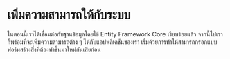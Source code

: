 # เพิ่มความสามารถให้กับระบบ
ในตอนนี้เราได้เชื่อมต่อกับฐานข้อมูลโดยใช้ Entity Framework Core เรียบร้อยแล้ว จากนี้ไปเราก็พร้อมที่จะเพิ่มความสามารถต่าง ๆ ให้กับแอปพลิเคชันของเรา เริ่มด้วยการทำให้สามารถกรอกแบบฟอร์มสร้างสิ่งที่ต้องทำขึ้นมาใหม่กันเสียก่อน
